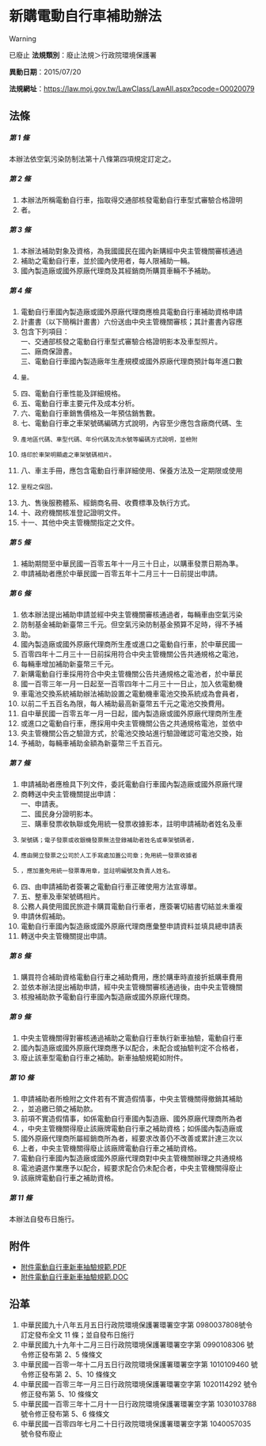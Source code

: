 # 新購電動自行車補助辦法


> [!WARNING]
> 已廢止
**法規類別**：廢止法規＞行政院環境保護署

**異動日期**：2015/07/20  

**法規網址**：https://law.moj.gov.tw/LawClass/LawAll.aspx?pcode=O0020079



## 法條
##### 第 1 條
本辦法依空氣污染防制法第十八條第四項規定訂定之。

##### 第 2 條
1. 本辦法所稱電動自行車，指取得交通部核發電動自行車型式審驗合格證明
1. 者。

##### 第 3 條
1. 本辦法補助對象及資格，為我國國民在國內新購經中央主管機關審核通過
1. 補助之電動自行車，並於國內使用者，每人限補助一輛。
1. 國內製造廠或國外原廠代理商及其經銷商所購買車輛不予補助。

##### 第 4 條
1. 電動自行車國內製造廠或國外原廠代理商應檢具電動自行車補助資格申請
1. 計畫書（以下簡稱計畫書）六份送由中央主管機關審核；其計畫書內容應
1. 包含下列項目：  
一、交通部核發之電動自行車型式審驗合格證明影本及車型照片。  
二、廠商保證書。  
三、電動自行車國內製造廠年生產規模或國外原廠代理商預計每年進口數
1.     量。
1. 四、電動自行車性能及詳細規格。
1. 五、電動自行車主要元件及成本分析。
1. 六、電動自行車銷售價格及一年預估銷售數。
1. 七、電動自行車之車架號碼編碼方式說明，內容至少應包含廠商代碼、生
1.     產地區代碼、車型代碼、年份代碼及流水號等編碼方式說明，並檢附
1.     烙印於車架明顯處之車架號碼相片。
1. 八、車主手冊，應包含電動自行車詳細使用、保養方法及一定期限或使用
1.     里程之保固。
1. 九、售後服務體系、經銷商名冊、收費標準及執行方式。
1. 十、政府機關核准登記證明文件。
1. 十一、其他中央主管機關指定之文件。

##### 第 5 條
1. 補助期間至中華民國一百零五年十一月三十日止，以購車發票日期為準。
1. 申請補助者應於中華民國一百零五年十二月三十一日前提出申請。

##### 第 6 條
1. 依本辦法提出補助申請並經中央主管機關審核通過者，每輛車由空氣污染
1. 防制基金補助新臺幣三千元。但空氣污染防制基金預算不足時，得不予補
1. 助。
1. 國內製造廠或國外原廠代理商所生產或進口之電動自行車，於中華民國一
1. 百零四年十二月三十一日前採用符合中央主管機關公告共通規格之電池，
1. 每輛車增加補助新臺幣三千元。
1. 新購電動自行車採用符合中央主管機關公告共通規格之電池者，於中華民
1. 國一百零三年一月一日起至一百零四年十二月三十一日止，加入依電動機
1. 車電池交換系統補助辦法補助設置之電動機車電池交換系統成為會員者，
1. 以前二千五百名為限，每人補助最高新臺幣五千元之電池交換費用。
1. 自中華民國一百零五年一月一日起，國內製造廠或國外原廠代理商所生產
1. 或進口之電動自行車，應採用中央主管機關公告之共通規格電池，並依中
1. 央主管機關公告之驗證方式，於電池交換站進行驗證確認可電池交換，始
1. 予補助，每輛車補助金額為新臺幣三千五百元。

##### 第 7 條
1. 申請補助者應檢具下列文件，委託電動自行車國內製造廠或國外原廠代理
1. 商轉送中央主管機關提出申請：  
一、申請表。  
二、國民身分證明影本。  
三、購車發票收執聯或免用統一發票收據影本，註明申請補助者姓名及車
1.     架號碼；電子發票或收銀機發票無法登錄補助者姓名或車架號碼者，
1.     應由開立發票之公司於人工手寫處加蓋公司章；免用統一發票收據者
1.     ，應加蓋免用統一發票專用章，並註明編號及負責人姓名。
1. 四、由申請補助者簽署之電動自行車正確使用方法宣導單。
1. 五、整車及車架號碼相片。
1. 公務人員使用國民旅遊卡購買電動自行車者，應簽署切結書切結並未重複
1. 申請休假補助。
1. 電動自行車國內製造廠或國外原廠代理商應彙整申請資料並填具總申請表
1. 轉送中央主管機關提出申請。

##### 第 8 條
1. 購買符合補助資格電動自行車之補助費用，應於購車時直接折抵購車費用
1. 並依本辦法提出補助申請，經中央主管機關審核通過後，由中央主管機關
1. 核撥補助款予電動自行車國內製造廠或國外原廠代理商。

##### 第 9 條
1. 中央主管機關得對審核通過補助之電動自行車執行新車抽驗，電動自行車
1. 國內製造廠或國外原廠代理商應予以配合，未配合或抽驗判定不合格者，
1. 廢止該車型電動自行車之補助。新車抽驗規範如附件。

##### 第 10 條
1. 申請補助者所檢附之文件若有不實造假情事，中央主管機關得撤銷其補助
1. ，並追繳已領之補助款。
1. 前項不實造假情事，如係電動自行車國內製造廠、國外原廠代理商所為者
1. ，中央主管機關得廢止該廠牌電動自行車之補助資格；如係國內製造廠或
1. 國外原廠代理商所屬經銷商所為者，經要求改善仍不改善或累計達三次以
1. 上者，中央主管機關得廢止該廠牌電動自行車之補助資格。
1. 電動自行車國內製造廠或國外原廠代理商對中央主管機關辦理之共通規格
1. 電池遴選作業應予以配合，經要求配合仍未配合者，中央主管機關得廢止
1. 該廠牌電動自行車之補助資格。

##### 第 11 條
本辦法自發布日施行。
## 附件
* [附件電動自行車新車抽驗規範.PDF](https://law.moj.gov.tw/LawClass/LawGetFile.ashx?FileId=0000234633)
* [附件電動自行車新車抽驗規範.DOC](https://law.moj.gov.tw/LawClass/LawGetFile.ashx?FileId=0000064697)
## 沿革
1. 中華民國九十八年五月五日行政院環境保護署環署空字第 0980037808號令訂定發布全文 11 條；並自發布日施行
1. 中華民國九十九年十二月三日行政院環境保護署環署空字第 0990108306 號令修正發布第 2、5 條條文
1. 中華民國一百零一年十二月五日行政院環境保護署環署空字第 1010109460 號令修正發布第 2、5、10 條條文
1. 中華民國一百零三年一月三日行政院環境保護署環署空字第 1020114292 號令修正發布第 5、10  條條文
1. 中華民國一百零三年十二月十一日行政院環境保護署環署空字第 1030103788 號令修正發布第 5、6 條條文
1. 中華民國一百零四年七月二十日行政院環境保護署環署空字第 1040057035 號令發布廢止
